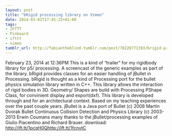 ```yaml
---
layout: post
title: "bRigid processing library on Vimeo"
date: 2014-03-01T17:45:22+01:00
tags:
- IFTTT
- Pinboard
- ifttt
- vimeo
tumblr_url: http://fabiantheblind.tumblr.com/post/78220771393/brigid-processing-library-on-vimeo
---
```

February 23, 2014 at 12:36PM
This is a kind of “trailer” for my rigidbody library for p5/ processing. A screencast of the generic examples as part of the library. bRigid provides classes for an easier handling of jBullet in Processing. bRigid is thought as a kind of Processing port for the bullet physics simulation library written in C++. This library allows the interaction of rigid bodies in 3D. Geometry/ Shapes are build with Processing PShape Class, for convinient display and export(dxf). This library is developed through and for an architectural context. Based on my teaching experiences over the past couple years. jBullet is a Java port of Bullet (c) 2008 Martin Dvorak Bullet Continuous Collision Detection and Physics Library (c) 2003-2013 Erwin Coumans many thanks to the jBullet/processing examples of Giulio Piacentino and Richard Brauer. download: http://ift.tt/1pcqH0Qhttp://ift.tt/1fcnvtC
